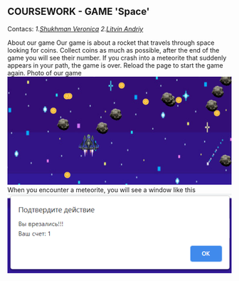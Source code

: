COURSEWORK - GAME 'Space'
---
Contacs:
_1.[Shukhman Veronica](https://github.com/nikelyandjelo)_
_2.[Litvin Andriy](https://github.com/Kapitan69)_

About our game
Our game is about a rocket that travels through space looking for coins. Collect coins as much as possible, after the end of the game you will see their number. If you crash into a meteorite that suddenly appears in your path, the game is over. Reload the page to start the game again.
Photo of our game
![](images/game.png )
When you encounter a meteorite, you will see a window like this
![](images/collision.png )

